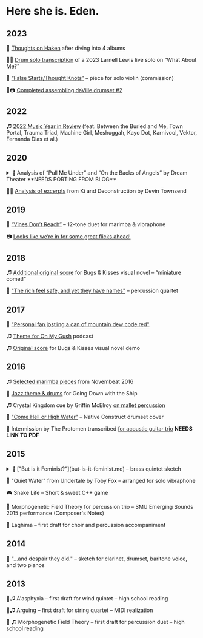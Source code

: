 # Here she is. Eden.

## 2023

🎼 [Thoughts on Haken](https://cohost.org/eden/post/3498555-my-review-of-the-4-m) after diving into 4 albums

🎥🎼 [Drum solo transcription](https://www.youtube.com/watch?v=MM1hD2RKajI) of a 2023 Larnell Lewis live solo on “What About Me?”

🎼 [“False Starts/Thought Knots”](false-starts-thought-knots.md) – piece for solo violin (commission)

🥁📷 [Completed assembling daVille drumset #2](https://cohost.org/eden/post/1004460-drums-done)

## 2022

♫ [2022 Music Year in Review](https://cohost.org/eden/post/503544-cohost-year-in-revi) (feat. Between the Buried and Me, Town Portal, Trauma Triad, Machine Girl, Meshuggah, Kayo Dot, Karnivool, Vektor, Fernanda Dias et al.)

## 2020

<details>

<summary>🎼 Analysis of “Pull Me Under” and “On the Backs of Angels” by Dream Theater **NEEDS PORTING FROM BLOG**</summary>

</details>

🎥🎼 [Analysis of excerpts](https://www.youtube.com/watch?v=bI8TAnBxdh4) from Ki and Deconstruction by Devin Townsend

## 2019

🎼 [“Vines Don’t Reach”](vines-dont-reach.md) – 12-tone duet for marimba & vibraphone

📷 [Looks like we’re in for some great flicks ahead!](https://x.com/fontiago/status/1125863258429067264)

## 2018

♫ [Additional original score](https://edenporter.bandcamp.com/album/bugs-kisses-demo-score) for Bugs & Kisses visual novel – “miniature comet!”

🎼 ["The rich feel safe, and yet they have names"](https://www.youtube.com/watch?v=XIIwUb-L9Mw) – percussion quartet

## 2017

🎥 ["Personal fan jostling a can of mountain dew code red"](https://www.youtube.com/watch?v=aHv7faG5ZjE)

♫ [Theme for Oh My Gush](https://edenporter.bandcamp.com/track/theme-for-oh-my-gush) podcast

♫ [Original score](https://edenporter.bandcamp.com/album/bugs-kisses-demo-score) for Bugs & Kisses visual novel demo

## 2016

♫ [Selected marimba pieces](https://www.youtube.com/watch?v=VEYxx8HhhZA) from Novembeat 2016

🥁 [Jazz theme & drums](going-down-with-the-ship-theme.md) for Going Down with the Ship

♫ Crystal Kingdom cue by Griffin McElroy [on mallet percussion](https://www.youtube.com/watch?v=hLySHKpDi9Uhttps://www.youtube.com/watch?v=hLySHKpDi9U)

🥁 ["Come Hell or High Water"](https://www.youtube.com/watch?v=gYIFGWI5B00) – Native Construct drumset cover

🎼 Intermission by The Protomen transcribed [for acoustic guitar trio]() **NEEDS LINK TO PDF**

## 2015

<details>

<summary>🎼 ["But is it Feminist?"](but-is-it-feminist.md) – brass quintet sketch</summary>

*from 2016*

In the fall semester of 2015, I was requested to write a brass quintet piece by my composition instructor Kevin Hanlon. Having spent quite a bit of time on long pieces prior to that, I wanted to write something short and to the point. I ended up spending roughly the same amount of time on this piece but... c'est la vie. György Ligeti's bagatelles for Wind Quintet from his Musica Ricercata were a major inspiration as they always are.

The title of the piece is a satirical reference to the flow of discourse and the overeagerness of many to focus on labels and nominal progressivism without actually investigating behaviors or realizing intersectional feminism as a lens to be applied for analysis rather than a permanent decal (and don't misinterpret me, I am 110% supportive of feminism on every level and plane). To that end, the piece features motives stated and restated, interrupted and resumed, with all voices frantically shouting over each other amounting to nothing. Compositionally, I used a lot of ideas from metal (what else is new) and tried to realize the same energy and primality with a brass ensemble while exploring all the layering and density options I could get 5 single-line instruments to perform - a good bridge to something much denser and with more instrumentation in the future, perhaps!

</details>

🎼 "Quiet Water" from Undertale by Toby Fox – arranged for solo vibraphone

🎮 Snake Life – Short & sweet C++ game

🎼 Morphogenetic Field Theory for percussion trio – SMU Emerging Sounds 2015 performance (Composer's Notes)

🎼 Laghima – first draft for choir and percussion accompaniment

## 2014

🎼 "...and despair they did." – sketch for clarinet, drumset, baritone voice, and two pianos

## 2013

🎼♫ A'asphyxia – first draft for wind quintet – high school reading

🎼♫ Arguing – first draft for string quartet – MIDI realization

🎼 ♫ Morphogenetic Field Theory – first draft for percussion duet – high school reading
